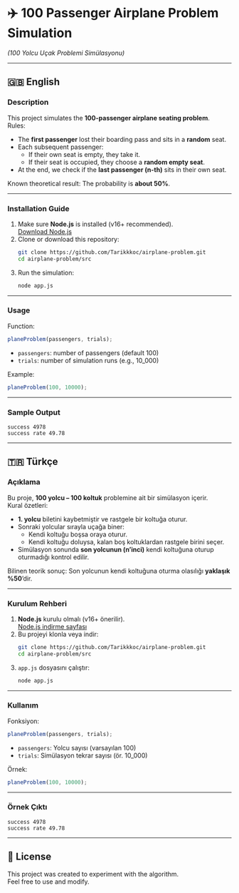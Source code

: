 # ✈️ 100 Passenger Airplane Problem Simulation

_(100 Yolcu Uçak Problemi Simülasyonu)_

---

## 🇬🇧 English

### Description

This project simulates the **100-passenger airplane seating problem**.  
Rules:

- The **first passenger** lost their boarding pass and sits in a **random** seat.
- Each subsequent passenger:
  - If their own seat is empty, they take it.
  - If their seat is occupied, they choose a **random empty seat**.
- At the end, we check if the **last passenger (n-th)** sits in their own seat.

Known theoretical result: The probability is **about 50%**.

---

### Installation Guide

1. Make sure **Node.js** is installed (v16+ recommended).  
   [Download Node.js](https://nodejs.org/)
2. Clone or download this repository:
   ```bash
   git clone https://github.com/Tarikkkoc/airplane-problem.git
   cd airplane-problem/src
   ```
3. Run the simulation:
   ```bash
   node app.js
   ```

---

### Usage

Function:

```js
planeProblem(passengers, trials);
```

- `passengers`: number of passengers (default 100)
- `trials`: number of simulation runs (e.g., 10_000)

Example:

```js
planeProblem(100, 10000);
```

---

### Sample Output

```
success 4978
success rate 49.78
```

---

## 🇹🇷 Türkçe

### Açıklama

Bu proje, **100 yolcu – 100 koltuk** problemine ait bir simülasyon içerir.  
Kural özetleri:

- **1. yolcu** biletini kaybetmiştir ve rastgele bir koltuğa oturur.
- Sonraki yolcular sırayla uçağa biner:
  - Kendi koltuğu boşsa oraya oturur.
  - Kendi koltuğu doluysa, kalan boş koltuklardan rastgele birini seçer.
- Simülasyon sonunda **son yolcunun (n’inci)** kendi koltuğuna oturup oturmadığı kontrol edilir.

Bilinen teorik sonuç: Son yolcunun kendi koltuğuna oturma olasılığı **yaklaşık %50**’dir.

---

### Kurulum Rehberi

1. **Node.js** kurulu olmalı (v16+ önerilir).  
   [Node.js indirme sayfası](https://nodejs.org/)
2. Bu projeyi klonla veya indir:
   ```bash
   git clone https://github.com/Tarikkkoc/airplane-problem.git
   cd airplane-problem/src
   ```
3. `app.js` dosyasını çalıştır:
   ```bash
   node app.js
   ```

---

### Kullanım

Fonksiyon:

```js
planeProblem(passengers, trials);
```

- `passengers`: Yolcu sayısı (varsayılan 100)
- `trials`: Simülasyon tekrar sayısı (ör. 10_000)

Örnek:

```js
planeProblem(100, 10000);
```

---

### Örnek Çıktı

```
success 4978
success rate 49.78
```

---

## 📜 License

This project was created to experiment with the algorithm.  
Feel free to use and modify.
